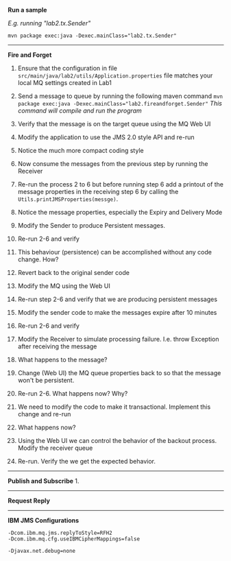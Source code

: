 **Run a sample**

_E.g. running "lab2.tx.Sender"_

`mvn package exec:java -Dexec.mainClass="lab2.tx.Sender"`


***

**Fire and Forget**


1. Ensure that the configuration in file `src/main/java/lab2/utils/Application.properties`  file matches your 
local MQ settings created in Lab1

2. Send a message to queue by running the following maven command
``mvn package exec:java -Dexec.mainClass="lab2.fireandforget.Sender"``
_This command will compile and run the program_ 

3. Verify that the message is on the target queue using the MQ Web UI

4. Modify the application to use the JMS 2.0 style API and re-run

5. Notice the much more compact coding style

6. Now consume the messages from the previous step by running the Receiver

7. Re-run the process 2 to 6 but before running step 6 add a printout of the message properties in the 
receiving step 6 by calling the `Utils.printJMSProperties(messge)`.

8. Notice the message properties, especially the Expiry and Delivery Mode

9. Modify the Sender to produce Persistent messages.

10. Re-run 2-6 and verify 

11. This behaviour (persistence) can be accomplished without any code change. How?

12. Revert back to the original sender code

13. Modify the MQ using the Web UI 

14. Re-run step 2-6 and verify that we are producing persistent messages

15. Modify the sender code to make the messages expire after 10 minutes

16. Re-run 2-6 and verify

17. Modify the Receiver to simulate processing failure. I.e. throw Exception after receiving the message

18. What happens to the message?

19. Change (Web UI) the MQ queue properties back to so that the message won't be persistent.

20. Re-run 2-6. What happens now? Why?

21. We need to modify the code to make it transactional. Implement this change and re-run

22. What happens now?

23. Using the Web UI we can control the behavior of the backout process. Modify the receiver queue

24. Re-run. Verify the we get the expected behavior. 

 




***
**Publish and Subscribe**
1. 

***
**Request Reply**

***

**IBM JMS Configurations**

```
-Dcom.ibm.mq.jms.replyToStyle=RFH2 
-Dcom.ibm.mq.cfg.useIBMCipherMappings=false 
```



```
-Djavax.net.debug=none 
```
